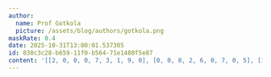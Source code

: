 ```yaml
---
author:
  name: Prof Gotkola
  picture: /assets/blog/authors/gotkola.png
maskRate: 0.4
date: 2025-10-31T13:00:01.537305
id: 830c3c28-b659-11f0-b564-71e1480f5e87
content: '[[2, 0, 0, 0, 7, 3, 1, 9, 0], [0, 0, 8, 2, 6, 0, 7, 0, 5], [1, 0, 0, 0, 4, 8, 0, 3, 6], [0, 0, 0, 0, 0, 7, 6, 8, 0], [8, 0, 3, 0, 9, 0, 0, 5, 7], [6, 2, 0, 0, 5, 0, 9, 1, 3], [0, 0, 0, 4, 2, 6, 8, 7, 1], [7, 8, 2, 3, 0, 9, 5, 0, 4], [4, 0, 1, 7, 0, 5, 3, 2, 9]]'
---
```

